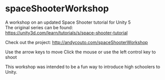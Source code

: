 # spaceShooterWorkshop
A workshop on an updated Space Shooter tutorial for Unity 5<br>
The original series can be found: https://unity3d.com/learn/tutorials/s/space-shooter-tutorial

Check out the project: http://andycouto.com/spaceShooterWorkshop

Use the arrow keys to move
Click the mouse or use the left control key to shoot

This workshop was intended to be a fun way to introduce high schoolers to Unity.
